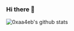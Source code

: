 ### Hi there 👋

![0xaa4eb's github stats](https://github-readme-stats.vercel.app/api?username=0xaa4eb&count_private=true&show_icons=true&theme=github_dark)
